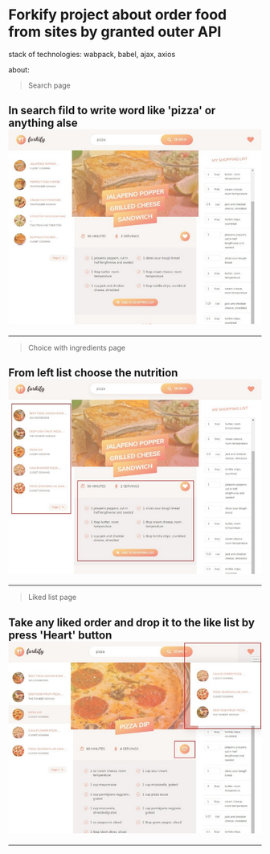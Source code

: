 # **Forkify**  project about order food from sites by granted outer API



stack of technologies:  wabpack, babel, ajax, axios


about: 
>Search page

In search fild to write word like 'pizza' or anything alse
![1](/imagesForReadMe//1.jpg)
---
---

>Choice with ingredients page

From left list choose the nutrition
![2](/imagesForReadMe//2.jpg)
---
---

>Liked list page

Take any liked order and drop it to the like list by press 'Heart' button
![2](/imagesForReadMe//3.jpg)
---
---




